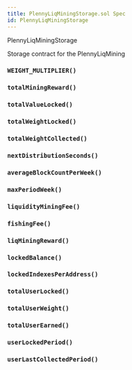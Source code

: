 ```yaml
---
title: PlennyLiqMiningStorage.sol Spec
id: PlennyLiqMiningStorage
---
```


 PlennyLiqMiningStorage

Storage contract for the PlennyLiqMining



### `WEIGHT_MULTIPLIER()`
### `totalMiningReward()`
### `totalValueLocked()`
### `totalWeightLocked()`
### `totalWeightCollected()`
### `nextDistributionSeconds()`
### `averageBlockCountPerWeek()`
### `maxPeriodWeek()`
### `liquidityMiningFee()`
### `fishingFee()`
### `liqMiningReward()`
### `lockedBalance()`
### `lockedIndexesPerAddress()`
### `totalUserLocked()`
### `totalUserWeight()`
### `totalUserEarned()`
### `userLockedPeriod()`
### `userLastCollectedPeriod()`


